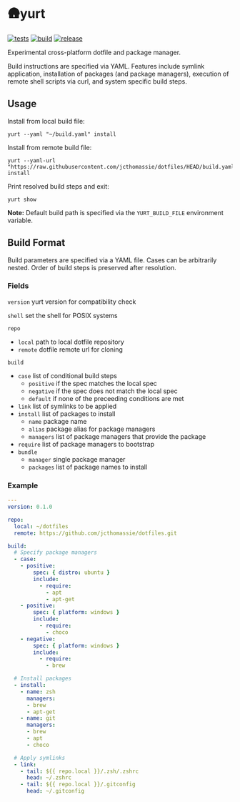 # 🛖yurt

[![tests](https://github.com/jcthomassie/yurt/actions/workflows/tests.yaml/badge.svg)](https://github.com/jcthomassie/yurt/actions/workflows/tests.yaml)
[![build](https://github.com/jcthomassie/yurt/actions/workflows/build.yaml/badge.svg?event=release)](https://github.com/jcthomassie/yurt/actions/workflows/build.yaml)
[![release](https://img.shields.io/github/v/release/jcthomassie/yurt?include_prereleases&label=release)](https://github.com/jcthomassie/yurt/releases/latest)

Experimental cross-platform dotfile and package manager.

Build instructions are specified via YAML. Features include symlink application, installation of packages (and package managers), execution of remote shell scripts via curl, and system specific build steps.

## Usage

Install from local build file:

```shell
yurt --yaml "~/build.yaml" install
```

Install from remote build file:

```shell
yurt --yaml-url "https://raw.githubusercontent.com/jcthomassie/dotfiles/HEAD/build.yaml" install
```

Print resolved build steps and exit:

```shell
yurt show
```

**Note:** Default build path is specified via the `YURT_BUILD_FILE` environment variable.

## Build Format

Build parameters are specified via a YAML file. Cases can be arbitrarily nested. Order of build steps is preserved after resolution.

### Fields

`version` yurt version for compatibility check

`shell` set the shell for POSIX systems

`repo`

- `local` path to local dotfile repository
- `remote` dotfile remote url for cloning

`build`

- `case` list of conditional build steps
  - `positive` if the spec matches the local spec
  - `negative` if the spec does not match the local spec
  - `default` if none of the preceeding conditions are met
- `link` list of symlinks to be applied
- `install` list of packages to install
  - `name` package name
  - `alias` package alias for package managers
  - `managers` list of package managers that provide the package
- `require` list of package managers to bootstrap
- `bundle`
  - `manager` single package manager
  - `packages` list of package names to install

### Example

```yaml
---
version: 0.1.0

repo:
  local: ~/dotfiles
  remote: https://github.com/jcthomassie/dotfiles.git

build:
  # Specify package managers
  - case:
    - positive:
        spec: { distro: ubuntu }
        include:
          - require:
            - apt
            - apt-get
    - positive:
        spec: { platform: windows }
        include:
          - require:
            - choco
    - negative:
        spec: { platform: windows }
        include:
          - require:
            - brew

  # Install packages
  - install:
    - name: zsh
      managers:
      - brew
      - apt-get
    - name: git
      managers:
      - brew
      - apt
      - choco

  # Apply symlinks
  - link:
    - tail: ${{ repo.local }}/.zsh/.zshrc
      head: ~/.zshrc
    - tail: ${{ repo.local }}/.gitconfig
      head: ~/.gitconfig
```
